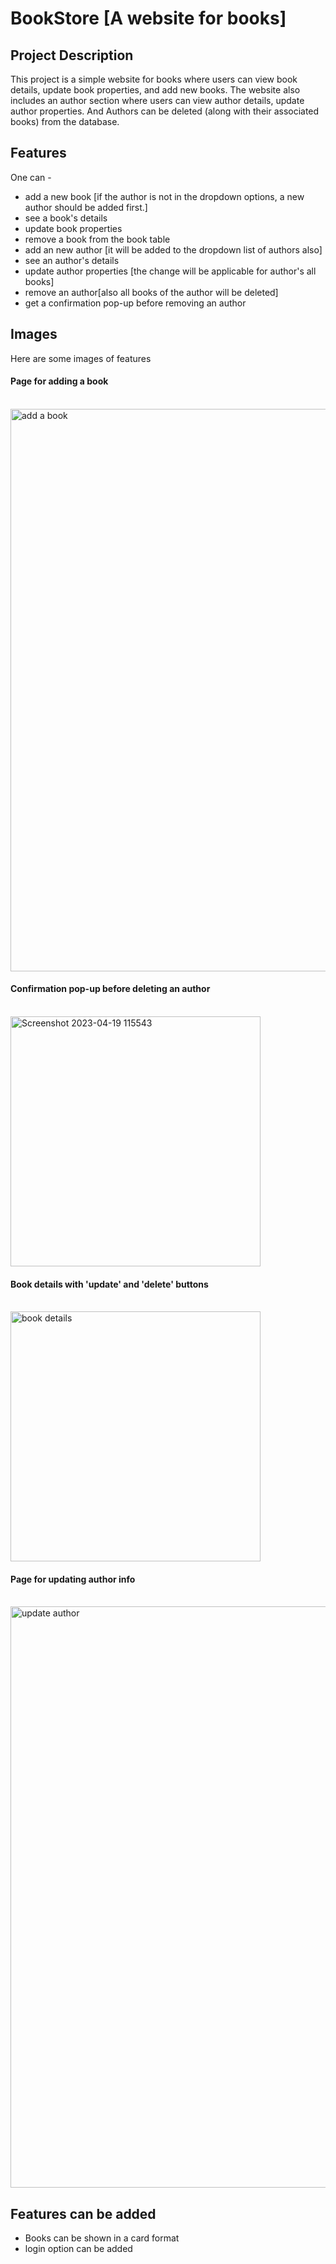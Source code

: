 # BookStore [A website for books]

## Project Description

This project is a simple website for books where users can view book details, update book properties, and add new books. The website also includes an author section where users can view author details, update author properties. And Authors can be deleted (along with their associated books) from the database.

## Features
One can - 
- add a new book [if the author is not in the dropdown options, a new author should be added first.]
- see a book's details
- update book properties
- remove a book from the book table
- add an new author [it will be added to the dropdown list of authors also]
- see an author's details
- update author properties [the change will be applicable for author's all books]
- remove an author[also all books of the author will be deleted]
- get a confirmation pop-up before removing an author

## Images
Here are some images of features
</br>
<h4> Page for adding a book </h4>
</br>
<img width="900" alt="add a book" src="https://user-images.githubusercontent.com/128456262/232980828-71e65d3a-056e-4586-a16a-4f91d4eb0e7e.png">
<h4> Confirmation pop-up before deleting an author </h4>
</br>
<img width="400" alt="Screenshot 2023-04-19 115543" src="https://user-images.githubusercontent.com/128456262/232980875-c59be855-7d24-4110-a1cc-7b2477a4c8e6.png">
<h4> Book details with 'update' and 'delete' buttons </h4>
</br>
<img width="400" alt="book details" src="https://user-images.githubusercontent.com/128456262/232980934-8134901a-e7f6-4e57-b6d2-cb977b14cb62.png">
<h4>Page for updating author info</h4>
</br>
<img width="930" alt="update author" src="https://user-images.githubusercontent.com/128456262/232980974-bcb907ad-3109-4571-8fbe-7fd2a4afa7a7.png">



## Features can be added
- Books can be shown in a card format
- login option can be added
